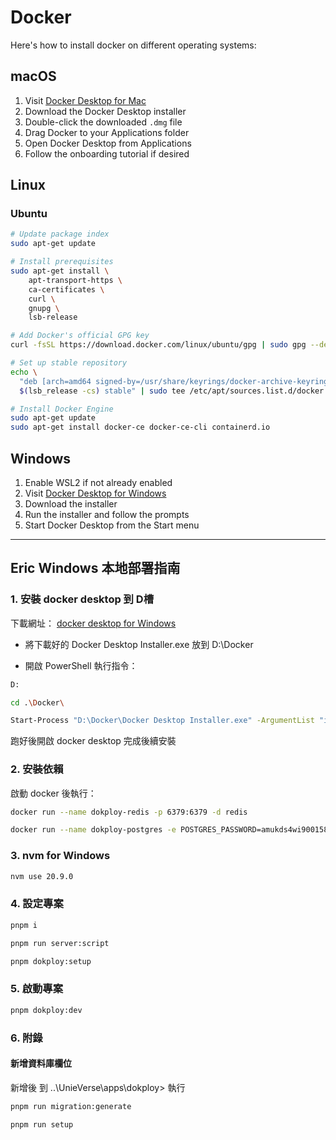 # Docker

Here's how to install docker on different operating systems:

## macOS

1. Visit [Docker Desktop for Mac](https://www.docker.com/products/docker-desktop)
2. Download the Docker Desktop installer
3. Double-click the downloaded `.dmg` file
4. Drag Docker to your Applications folder
5. Open Docker Desktop from Applications
6. Follow the onboarding tutorial if desired

## Linux

### Ubuntu

```bash
# Update package index
sudo apt-get update

# Install prerequisites
sudo apt-get install \
    apt-transport-https \
    ca-certificates \
    curl \
    gnupg \
    lsb-release

# Add Docker's official GPG key
curl -fsSL https://download.docker.com/linux/ubuntu/gpg | sudo gpg --dearmor -o /usr/share/keyrings/docker-archive-keyring.gpg

# Set up stable repository
echo \
  "deb [arch=amd64 signed-by=/usr/share/keyrings/docker-archive-keyring.gpg] https://download.docker.com/linux/ubuntu \
  $(lsb_release -cs) stable" | sudo tee /etc/apt/sources.list.d/docker.list > /dev/null

# Install Docker Engine
sudo apt-get update
sudo apt-get install docker-ce docker-ce-cli containerd.io
```

## Windows

1. Enable WSL2 if not already enabled
2. Visit [Docker Desktop for Windows](https://www.docker.com/products/docker-desktop)
3. Download the installer
4. Run the installer and follow the prompts
5. Start Docker Desktop from the Start menu

---

## Eric Windows 本地部署指南

### 1. 安裝 docker desktop 到 D槽

下載網址：
[docker desktop for Windows](https://docs.docker.com/desktop/setup/install/windows-install/)

 - 將下載好的 Docker Desktop Installer.exe 放到 D:\Docker

 - 開啟 PowerShell 
執行指令：
```bash
D:
```
```bash
cd .\Docker\
```
```bash
Start-Process "D:\Docker\Docker Desktop Installer.exe" -ArgumentList "install", "-accept-license", "--installation-dir=D:\Docker\Docker", "--wsl-default-data-root=D:\Docker\wsl", "--windows-containers-default-data-root=D:\Docker" -Wait
```

跑好後開啟 docker desktop 完成後續安裝

### 2. 安裝依賴

啟動 docker 後執行：

```bash
docker run --name dokploy-redis -p 6379:6379 -d redis
```

```bash
docker run --name dokploy-postgres -e POSTGRES_PASSWORD=amukds4wi9001583845717ad2 -e POSTGRES_USER=dokploy -e POSTGRES_DB=dokploy -p 5432:5432 -d postgres
```

### 3. nvm for Windows

```bash
nvm use 20.9.0
```

### 4. 設定專案

```bash
pnpm i
```

```bash
pnpm run server:script
```

```bash
pnpm dokploy:setup
```

### 5. 啟動專案

```bash
pnpm dokploy:dev
```

### 6. 附錄

#### 新增資料庫欄位

新增後 到 ..\UnieVerse\apps\dokploy> 執行

```bash
pnpm run migration:generate
```

```bash
pnpm run setup
```